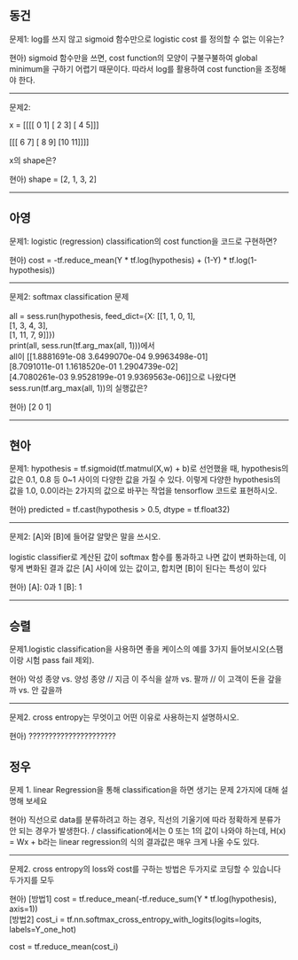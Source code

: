 ## 동건
문제1: log를 쓰지 않고 sigmoid 함수만으로 logistic cost 를 정의할 수 없는 이유는?

현아) sigmoid 함수만을 쓰면, cost function의 모양이 구불구불하여 global minimum을 구하기 어렵기 때문이다. 따라서 log를 활용하여 cost function을 조정해야 한다.

---
문제2:

x = 
[[[[ 0  1]
   [ 2  3]
   [ 4  5]]]


 [[[ 6  7]
   [ 8  9]
   [10 11]]]]
   
 x의 shape은?
 
 현아) shape = [2, 1, 3, 2]
 
---

## 아영
문제1: logistic (regression) classification의 cost function을 코드로 구현하면? 

현아) cost = -tf.reduce_mean(Y * tf.log(hypothesis) + (1-Y) * tf.log(1-hypothesis))

---
문제2: softmax classification 문제\
\
all = sess.run(hypothesis, feed_dict={X: [[1, 1, 0, 1], \
                                         [1, 3, 4, 3], \
                                         [1, 11, 7, 9]]}) \
    print(all, sess.run(tf.arg_max(all, 1)))에서 \
    all이 [[1.8881691e-08   3.6499070e-04   9.9963498e-01] \
 [8.7091011e-01   1.1618520e-01   1.2904739e-02] \
 [4.7080261e-03   9.9528199e-01   9.9369563e-06]]으로 나왔다면 \
 sess.run(tf.arg_max(all, 1))의 실행값은?
     
현아) [2 0 1]
     
---

## 현아
문제1: hypothesis = tf.sigmoid(tf.matmul(X,w) + b)로 선언했을 때, hypothesis의 값은 0.1, 0.8 등 0~1 사이의 다양한 값을 가질 수 있다.
이렇게 다양한 hypothesis의 값을 1.0, 0.0이라는 2가지의 값으로 바꾸는 작업을 tensorflow 코드로 표현하시오. 

현아) predicted = tf.cast(hypothesis > 0.5, dtype = tf.float32)

---
문제2: [A]와 [B]에 들어갈 알맞은 말을 쓰시오.\
\
logistic classifier로 계산된 값이 softmax 함수를 통과하고 나면 값이 변화하는데, 이렇게 변화된 결과 값은 [A] 사이에 있는 값이고, 합치면 [B]이 된다는 특성이 있다

현아) [A]: 0과 1   [B]: 1

---
## 승렬
문제1.logistic classification을 사용하면 좋을 케이스의 예를 3가지 들어보시오(스팸이랑 시험 pass fail 제외).

현아) 악성 종양 vs. 양성 종양 // 지금 이 주식을 살까 vs. 팔까 // 이 고객이 돈을 갚을까 vs. 안 갚을까

---
문제2. cross entropy는 무엇이고 어떤 이유로 사용하는지 설명하시오.

현아) ??????????????????????

## 정우

문제 1. linear Regression을 통해 classification을 하면 생기는 문제 2가지에 대해 설명해 보세요

현아) 직선으로 data를 분류하려고 하는 경우, 직선의 기울기에 따라 정확하게 분류가 안 되는 경우가 발생한다. / classification에서는 0 또는 1의 값이 나와야 하는데, H(x) = Wx + b라는 linear regression의 식의 결과값은 매우 크게 나올 수도 있다.

---

문제2. cross entropy의 loss와 cost를 구하는 방법은 두가지로 코딩할 수 있습니다 두가지를 모두 

현아) [방법1] cost = tf.reduce_mean(-tf.reduce_sum(Y * tf.log(hypothesis), axis=1))  
[방법2] cost_i = tf.nn.softmax_cross_entropy_with_logits(logits=logits, labels=Y_one_hot)

cost = tf.reduce_mean(cost_i)

